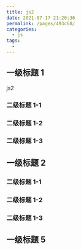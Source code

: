 ```yaml
---
title: js2
date: 2021-07-17 21:20:36
permalink: /pages/493c68/
categories:
  - js
tags:
  - 
---
```

## 一级标题 1

js2

### 二级标题 1-1

### 二级标题 1-2

### 二级标题 1-3

## 一级标题 2

### 二级标题 1-1

### 二级标题 1-2

### 二级标题 1-3

## 一级标题 5
